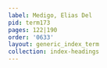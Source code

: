 ```yaml
---
label: Medigo, Elias Del
pid: term173
pages: 122|190
order: '0633'
layout: generic_index_term
collection: index-headings
---
```

